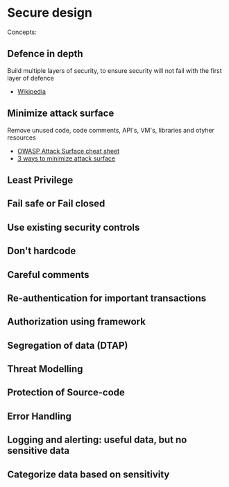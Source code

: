 # Secure design

Concepts:

## Defence in depth
Build multiple layers of security, to ensure security will not fail with the first layer of defence

* [Wikipedia](https://en.wikipedia.org/wiki/Defense_in_depth_%28computing%29)

## Minimize attack surface

Remove unused code, code comments, API's, VM's, libraries and otyher resources

* [OWASP Attack Surface cheat sheet](https://en.wikipedia.org/wiki/Attack_surface)
* [3 ways to minimize attack surface](https://www.techrepublic.com/article/3-ways-to-minimize-cyberattack-threats-by-reducing-attack-surfaces/)

## Least Privilege


## Fail safe or Fail closed


## Use existing security controls


## Don't hardcode


## Careful comments


## Re-authentication for important transactions


## Authorization using framework


## Segregation of data (DTAP)


## Threat Modelling


## Protection of Source-code


## Error Handling


## Logging and alerting: useful data, but no sensitive data


## Categorize data based on sensitivity